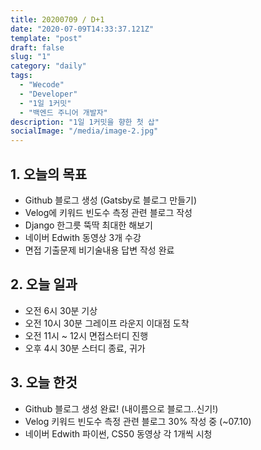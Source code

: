 ```yaml
---
title: 20200709 / D+1
date: "2020-07-09T14:33:37.121Z"
template: "post"
draft: false
slug: "1"
category: "daily"
tags:
  - "Wecode"
  - "Developer"
  - "1일 1커밋"
  - "백엔드 주니어 개발자"
description: "1일 1커밋을 향한 첫 삽"
socialImage: "/media/image-2.jpg"
---
```


## 1. 오늘의 목표

- Github 블로그 생성 (Gatsby로 블로그 만들기)
- Velog에 키워드 빈도수 측정 관련 블로그 작성
- Django 한그릇 뚝딱 최대한 해보기
- 네이버 Edwith 동영상 3개 수강
- 면접 기출문제 비기술내용 답변 작성 완료

## 2. 오늘 일과

- 오전 6시 30분 기상
- 오전 10시 30분 그레이프 라운지 이대점 도착
- 오전 11시 ~ 12시 면접스터디 진행
- 오후 4시 30분 스터디 종료, 귀가

## 3. 오늘 한것

- Github 블로그 생성 완료! (내이름으로 블로그..신기!)
- Velog 키워드 빈도수 측정 관련 블로그 30% 작성 중 (~07.10)
- 네이버 Edwith 파이썬, CS50 동영상 각 1개씩 시청
